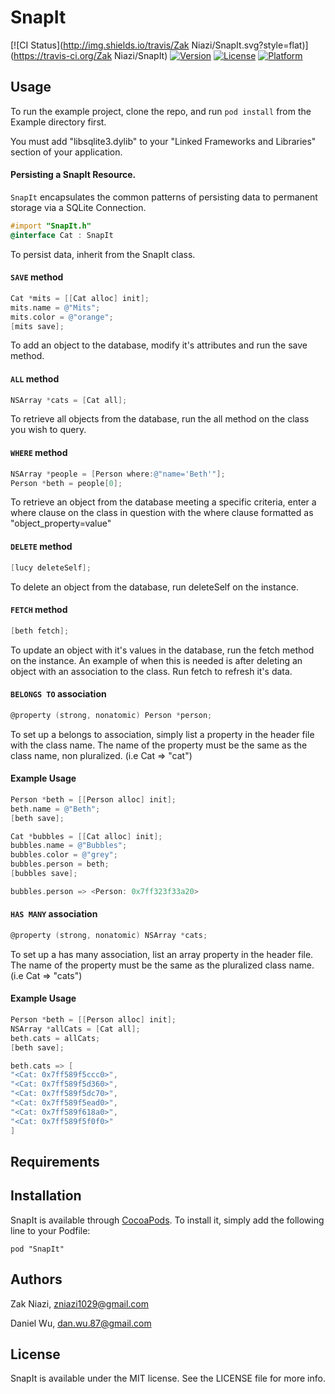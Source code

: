 # SnapIt

[![CI Status](http://img.shields.io/travis/Zak Niazi/SnapIt.svg?style=flat)](https://travis-ci.org/Zak Niazi/SnapIt)
[![Version](https://img.shields.io/cocoapods/v/SnapIt.svg?style=flat)](http://cocoadocs.org/docsets/SnapIt)
[![License](https://img.shields.io/cocoapods/l/SnapIt.svg?style=flat)](http://cocoadocs.org/docsets/SnapIt)
[![Platform](https://img.shields.io/cocoapods/p/SnapIt.svg?style=flat)](http://cocoadocs.org/docsets/SnapIt)

## Usage

To run the example project, clone the repo, and run `pod install` from the Example directory first. 

You must add "libsqlite3.dylib" to your "Linked Frameworks and Libraries" section of your application.

#### Persisting a SnapIt Resource.

`SnapIt` encapsulates the common patterns of persisting data to permanent storage via a SQLite Connection. 

```objective-c
#import "SnapIt.h"
@interface Cat : SnapIt
```

To persist data, inherit from the SnapIt class.

#### `SAVE` method

```objective-c
Cat *mits = [[Cat alloc] init];
mits.name = @"Mits";
mits.color = @"orange";
[mits save];
```

To add an object to the database, modify it's attributes and run the save method.

#### `ALL` method

```objective-c
NSArray *cats = [Cat all];
```

To retrieve all objects from the database, run the all method on the class you wish to query.

#### `WHERE` method

```objective-c
NSArray *people = [Person where:@"name='Beth'"];
Person *beth = people[0];
```

To retrieve an object from the database meeting a specific criteria, enter a where clause on the class in question with the where clause formatted as "object_property=value"

#### `DELETE` method

```objective-c
[lucy deleteSelf];
```

To delete an object from the database, run deleteSelf on the instance.

#### `FETCH` method

```objective-c
[beth fetch];
```

To update an object with it's values in the database, run the fetch method on the instance. An example of when this is needed is after deleting an object with an association to the class. Run fetch to refresh it's data.

#### `BELONGS TO` association

```objective-c
@property (strong, nonatomic) Person *person;
```

To set up a belongs to association, simply list a property in the header file with the class name. The name of the property must be the same as the class name, non pluralized. (i.e Cat => "cat")

#### Example Usage

```objective-c
Person *beth = [[Person alloc] init];
beth.name = @"Beth";
[beth save];

Cat *bubbles = [[Cat alloc] init];
bubbles.name = @"Bubbles";
bubbles.color = @"grey";
bubbles.person = beth;
[bubbles save];

bubbles.person => <Person: 0x7ff323f33a20>
```

#### `HAS MANY` association

```objective-c
@property (strong, nonatomic) NSArray *cats;
```

To set up a has many association, list an array property in the header file. The name of the property must be the same as the pluralized class name. (i.e Cat => "cats")

#### Example Usage

```objective-c
Person *beth = [[Person alloc] init];
NSArray *allCats = [Cat all];
beth.cats = allCats;
[beth save];

beth.cats => [
"<Cat: 0x7ff589f5ccc0>",
"<Cat: 0x7ff589f5d360>",
"<Cat: 0x7ff589f5dc70>",
"<Cat: 0x7ff589f5ead0>",
"<Cat: 0x7ff589f618a0>",
"<Cat: 0x7ff589f5f0f0>"
]
```

## Requirements

## Installation

SnapIt is available through [CocoaPods](http://cocoapods.org). To install
it, simply add the following line to your Podfile:

    pod "SnapIt"

## Authors

Zak Niazi, zniazi1029@gmail.com

Daniel Wu, dan.wu.87@gmail.com

## License

SnapIt is available under the MIT license. See the LICENSE file for more info.


